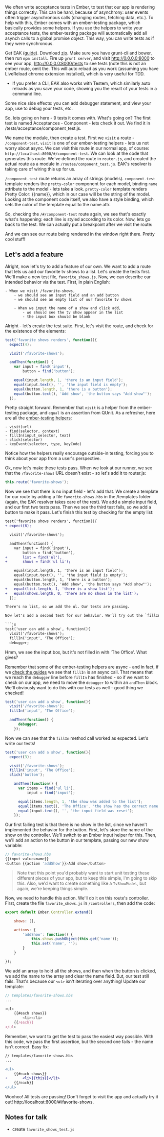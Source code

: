 We often write acceptance tests in Ember, to test that our app is rendering things correctly. This can be hard, because of asynchrony: user events often trigger asynchronous calls (changing routes, fetching data, etc.). To help with this, Ember comes with an ember-testing package, which basically provides some helpers. If you use the helpers to write your acceptance tests, the ember-testing package will automatically add all asynch calls to a global promise object. This way, you can write tests as if they were synchronous.

Get EAK ([guide](http://iamstef.net/ember-app-kit/guides/getting-started.html)). Download [zip](http://iamstef.net/ember-app-kit/). Make sure you have grunt-cli and bower, then run `npm install`. Fire up `grunt server`, and visit http://0.0.0.0:8000 to see your app, http://0.0.0.0:8000/tests to see tests (note this is not an ember route, omit the. This will auto reload as you work (assuming you have LiveReload chrome extension installed), which is very useful for TDD.

 - If you prefer a CLI, EAK also works with Testem, which similarly auto reloads as you save your code, showing you the result of your tests in a command line.

Some nice side effects: you can add debugger statement, and view your app, use to debug your tests, etc.

So, lots going on here - 9 tests it comes with. What's going on? The first test is named Acceptances - Component - lets check it out. We find it in /tests/acceptance/component_test.js.

We name the module, then create a test. First we `visit` a route - `/component-test`. `visit` is one of our ember-testing helpers - lets us not worry about async. We can visit this route in our normal app, of course: `http://localhost:8000/#/component-test`. We can look at the code that generates this route. We've defined the route in `router.js`, and created the actual route as a module in `/routes/component_test.js`. EAK's resolver is taking care of wiring this up for us.

`/component-test` route returns an array of strings (models). `component-test` template renders the `pretty-color` component for each model, binding `name` attribute to the model - lets take a look. `pretty-color` template renders Pretty Color: {{name}}, which in our case will be the string of the model. Looking at the component code itself, we also have a style binding, which sets the color of the template equal to the name attr.

So, checking the `/#/component-test` route again, we see that's exactly what's happening: each line is styled according to its color. Now, lets go back to the test. We can actually put a breakpoint after we visit the route:

And we can see our route being rendered in the window right there. Pretty cool stuff!

Let's add a feature
-------------------

Alright, now let's try to add a feature of our own. We want to add a route that lets us add our favorite tv shows to a list. Let's create the tests first. We'll make a new test file, `favorite_shows.js`. Now, we can describe our intended behavior via the test. First, in plain English:

	- When we visit /favorite-shows,
		- we should see an input field and an add button
		- we should see an empty list of our favorite tv shows

		- When we input the name of a show and click add,
			- we should see the tv show appear in the list
			- the input box should be blank

Alright - let's create the test suite. First, let's visit the route, and check for the existence of the elements:

```js
test('favorite shows renders', function(){
  expect(4);

  visit('/favorite-shows');

  andThen(function() {
    var input = find('input'),
        button = find('button');

    equal(input.length, 1, 'there is an input field');
    equal(input.text(), '', 'the input field is empty');
    equal(button.length, 1, 'there is a button');
    equal(button.text(), 'Add show', 'the button says "Add show"');
  });
```

Pretty straight forward. Remember that `visit` is a helper from the ember-testing package, and `equal` is an assertion from QUnit. As a refresher, here are all the [ember-testing helpers](http://emberjs.com/guides/testing/integration/):

	- visit(url)
	- find(selector, context)
	- fillIn(input_selector, text)
	- click(selector)
	- keyEvent(selector, type, keyCode)

Notice how the helpers really encourage outside-in testing, forcing you to think about your app from a user's perspective.

Ok, now let's make these tests pass. When we look at our runner, we see that the `/favorite-shows` URL doesn't exist - so let's add it to router.js:

```js
this.route('favorite-shows');
```

Now we see that there is no input field - let's add that. We create a template for our route by adding a file `favorite-shows.hbs` in the /templates folder (again, the EAK resolver takes care of the rest). We add a simple input field, and our first two tests pass. Then we see the third test fails, so we add a button to make it pass. Let's finish this test by checking for the empty list:

```diff
test('favorite shows renders', function(){
+ expect(6);

  visit('/favorite-shows');

  andThen(function() {
    var input = find('input'),
        button = find('button'),
+       list = find('ul'),
+       shows = find('ul li');

    equal(input.length, 1, 'there is an input field');
    equal(input.text(), '', 'the input field is empty');
    equal(button.length, 1, 'there is a button');
    equal(button.text(), 'Add show', 'the button says "Add show"');
+   equal(list.length, 1, 'there is a show list');
+   equal(shows.length, 0, 'there are no shows in the list');
  });

There's no list, so we add the ul. Our tests are passing.

Now let's add a second test for our behavior. We'll try out the `fillIn` helper. The `input_selector` argument is just a CSS selector, so we can just use 'input' to find the input. We'll use the debugger to glance at our app, and make sure things are working correctly:

```js
test('user can add a show', function(){
  visit('/favorite-shows');
  fillIn('input', 'The Office');
  debugger;
```

Hmm, we see the input box, but it's not filled in with 'The Office'. What gives?

Remember that some of the ember-testing helpers are async - and in fact, if we [check the guides](http://emberjs.com/guides/testing/integration/#toc_helpers) we see that `fillIn` is an async call. That means that we reach the `debugger` line before `fillIn` has finished - so if we want to check on our app, we need to move the `debugger` to within an `andThen` block. We'll obviously want to do this with our tests as well - good thing we checked!

```js
test('user can add a show', function(){
  visit('/favorite-shows');
  fillIn('input', 'The Office');

  andThen(function() {
	  debugger;
	});
```

Now we can see that the `fillIn` method call worked as expected. Let's write our tests!

```js
test('user can add a show', function(){
  expect(3);

  visit('/favorite-shows');
  fillIn('input', 'The Office');
  click('button');

	andThen(function() {
	  var items = find('ul li'),
	      input = find('input');

	  equal(items.length, 1, 'the show was added to the list');
	  equal(items.text(), 'The Office', 'the show has the correct name');
	  equal(input.text(), '', 'the input field was reset');
	});
```

Our first failing test is that there is no show in the list, since we haven't implemented the behavior for the button. First, let's store the name of the show on the controller. We'll switch to an Ember input helper for this. Then, we'll add an action to the button in our template, passing our new show variable:

```js
// favorite-shows.hbs
{{input value=name}}
<button {{action 'addShow'}}>Add show</button>
```

> Note that this point you'd probably want to start unit testing these different pieces of your app, but to keep this simple, I'm going to skip this. Also, we'd want to create something like a `TvShowModel`, but again, we're keeping things simple.

Now, we need to handle this action. We'll do it on this route's controller. First, create the file `favorite_shows.js` in `/controllers`, then add the code:

```js
export default Ember.Controller.extend({

	shows: [],

	actions: {
		'addShow': function() {
			this.shows.pushObject(this.get('name'));
			this.set('name', '');
		}
	}

});
```

We add an array to hold all the shows, and then when the button is clicked, we add the name to the array and clear the name field. But, our test still fails. That's because our `<ul>` isn't iterating over anything! Update our template:

```js
// templates/favorite-shows.hbs
...

<ul>
	{{#each shows}}
		<li></li>
	{{/each}}
</ul>
```

Remember, we want to get the test to pass the easiest way possible. With this code, we pass the first assertion, but the second one fails - the name isn't correct. Easy fix:


```diff
// templates/favorite-shows.hbs
...

<ul>
	{{#each shows}}
+		<li>{{this}}</li>
	{{/each}}
</ul>
```

Woohoo! All tests are passing! Don't forget to visit the app and actually try it out! http://localhost:8000/#/favorite-shows.



Notes for talk
--------------

- create `favorite_shows_test.js`